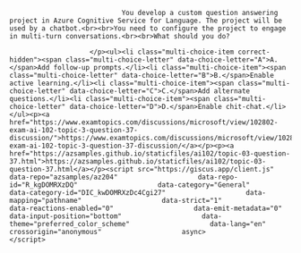 <p class="card-text">
							
								You develop a custom question answering project in Azure Cognitive Service for Language. The project will be used by a chatbot.<br><br>You need to configure the project to engage in multi-turn conversations.<br><br>What should you do?
							
						</p><ul><li class="multi-choice-item correct-hidden"><span class="multi-choice-letter" data-choice-letter="A">A.</span>Add follow-up prompts.</li><li class="multi-choice-item"><span class="multi-choice-letter" data-choice-letter="B">B.</span>Enable active learning.</li><li class="multi-choice-item"><span class="multi-choice-letter" data-choice-letter="C">C.</span>Add alternate questions.</li><li class="multi-choice-item"><span class="multi-choice-letter" data-choice-letter="D">D.</span>Enable chit-chat.</li></ul><p><a href="https://www.examtopics.com/discussions/microsoft/view/102802-exam-ai-102-topic-3-question-37-discussion/">https://www.examtopics.com/discussions/microsoft/view/102802-exam-ai-102-topic-3-question-37-discussion/</a></p><p><a href="https://azsamples.github.io/staticfiles/ai102/topic-03-question-37.html">https://azsamples.github.io/staticfiles/ai102/topic-03-question-37.html</a></p><script src="https://giscus.app/client.js"                    data-repo="azsamples/az204"                    data-repo-id="R_kgDOMRXzDQ"                    data-category="General"                    data-category-id="DIC_kwDOMRXzDc4Cgi27"                    data-mapping="pathname"                    data-strict="1"                    data-reactions-enabled="0"                    data-emit-metadata="0"                    data-input-position="bottom"                    data-theme="preferred_color_scheme"                    data-lang="en"                    crossorigin="anonymous"                    async>                    </script>